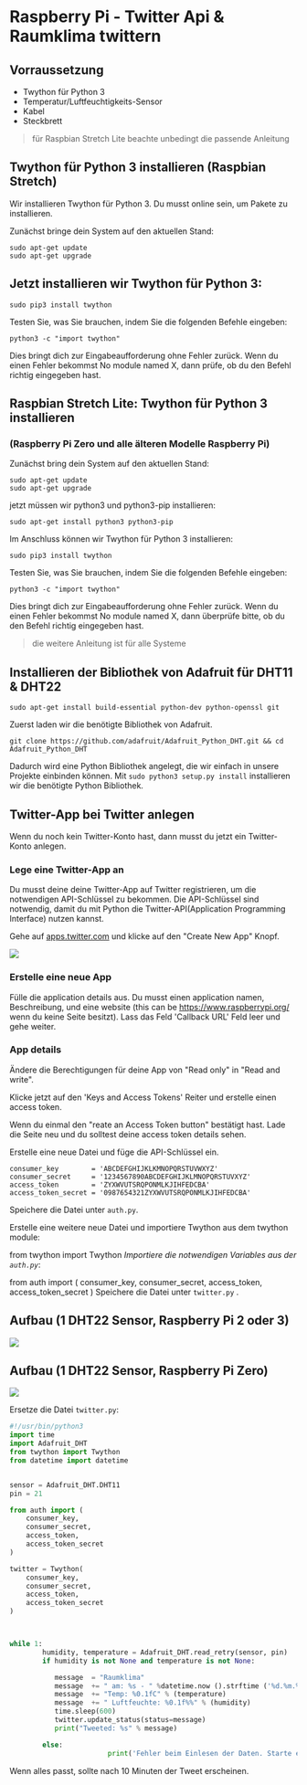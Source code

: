 # Raspberry Pi - Twitter Api & Raumklima twittern

## Vorraussetzung

* Twython für Python 3
* Temperatur/Luftfeuchtigkeits-Sensor
* Kabel
* Steckbrett

> für Raspbian Stretch Lite beachte unbedingt die passende Anleitung

## Twython für Python 3 installieren (Raspbian Stretch)
Wir installieren Twython für Python 3.
Du musst online sein, um Pakete zu installieren.

Zunächst bringe dein System auf den aktuellen Stand:
```
sudo apt-get update
sudo apt-get upgrade
```
## Jetzt installieren wir Twython für Python 3:

`sudo pip3 install twython`

Testen Sie, was Sie brauchen, indem Sie die folgenden Befehle eingeben:

`python3 -c "import twython"`

Dies bringt dich zur Eingabeaufforderung ohne Fehler zurück. Wenn du einen Fehler bekommst No module named X, dann prüfe, ob du den Befehl richtig eingegeben hast.

## Raspbian Stretch Lite: Twython für Python 3 installieren
### (Raspberry Pi Zero und alle älteren Modelle Raspberry Pi)

Zunächst bring dein System auf den aktuellen Stand:

```
sudo apt-get update
sudo apt-get upgrade
```

jetzt müssen wir python3 und python3-pip installieren:

`sudo apt-get install python3 python3-pip`

Im Anschluss können wir Twython für Python 3 installieren:

`sudo pip3 install twython`

Testen Sie, was Sie brauchen, indem Sie die folgenden Befehle eingeben:

`python3 -c "import twython"`

Dies bringt dich zur Eingabeaufforderung ohne Fehler zurück. Wenn du einen Fehler bekommst No module named X, dann überprüfe bitte, ob du den Befehl richtig eingegeben hast.

> die weitere Anleitung ist für alle Systeme

## Installieren der Bibliothek von Adafruit für DHT11 & DHT22

`sudo apt-get install build-essential python-dev python-openssl git`

Zuerst laden wir die benötigte Bibliothek von Adafruit.

`git clone https://github.com/adafruit/Adafruit_Python_DHT.git && cd Adafruit_Python_DHT`

Dadurch wird eine Python Bibliothek angelegt, die wir einfach in unsere Projekte einbinden können.
Mit `sudo python3 setup.py install` installieren wir die benötigte Python Bibliothek.

## Twitter-App bei Twitter anlegen
Wenn du noch kein Twitter-Konto hast, dann musst du jetzt ein Twitter-Konto anlegen.

### Lege eine Twitter-App an

Du musst deine deine Twitter-App auf Twitter registrieren, um die notwendigen API-Schlüssel zu bekommen. Die API-Schlüssel sind notwendig, damit du mit Python die Twitter-API(Application Programming Interface) nutzen kannst.

Gehe auf [apps.twitter.com](https://apps.twitter.com) und klicke auf den "Create New App" Knopf.

![](images/create-button.png)

### Erstelle eine neue App

Fülle die application details aus. Du musst einen application namen, Beschreibung, und eine website (this can be https://www.raspberrypi.org/ wenn du keine Seite besitzt). Lass das Feld 'Callback URL' Feld leer und gehe weiter.

### App details

Ändere die Berechtigungen für deine App von "Read only" in "Read and write".

Klicke jetzt auf den 'Keys and Access Tokens' Reiter und erstelle einen access token.

Wenn du einmal den "reate an Access Token button" bestätigt hast. Lade die Seite neu und du solltest deine access token details sehen.

Erstelle eine neue Datei und füge die API-Schlüssel
ein.

```
consumer_key        = 'ABCDEFGHIJKLKMNOPQRSTUVWXYZ'
consumer_secret     = '1234567890ABCDEFGHIJKLMNOPQRSTUVXYZ'
access_token        = 'ZYXWVUTSRQPONMLKJIHFEDCBA'
access_token_secret = '0987654321ZYXWVUTSRQPONMLKJIHFEDCBA'
```

Speichere die Datei unter `auth.py`.

Erstelle eine weitere neue Datei und importiere Twython aus dem twython module:

from twython import Twython
_Importiere die notwendigen Variables aus der `auth.py`_:

from auth import (
    consumer_key,
    consumer_secret,
    access_token,
    access_token_secret
)
Speichere die Datei unter `twitter.py` .

## Aufbau (1 DHT22 Sensor, Raspberry Pi 2 oder 3)

![](images/dht22_raspberrypi_3_Steckplatine.png)

## Aufbau (1 DHT22 Sensor, Raspberry Pi Zero)

![](images/dht22_raspberrypi_zero_Steckplatine.png)

Ersetze die Datei `twitter.py`:
```python
#!/usr/bin/python3
import time
import Adafruit_DHT
from twython import Twython
from datetime import datetime


sensor = Adafruit_DHT.DHT11
pin = 21

from auth import (
    consumer_key,
    consumer_secret,
    access_token,
    access_token_secret
)

twitter = Twython(
    consumer_key,
    consumer_secret,
    access_token,
    access_token_secret
)



while 1:
        humidity, temperature = Adafruit_DHT.read_retry(sensor, pin)                   
        if humidity is not None and temperature is not None:

           message  = "Raumklima"
           message  += " am: %s - " %datetime.now ().strftime ('%d.%m.%Y um %H:%M Uhr')
           message  += "Temp: %0.1fC" % (temperature)
           message  += " Luftfeuchte: %0.1f%%" % (humidity)
           time.sleep(600)
           twitter.update_status(status=message)
           print("Tweeted: %s" % message)

        else:
                        print('Fehler beim Einlesen der Daten. Starte einen weiteren Versuch!')

```
Wenn alles passt, sollte nach 10 Minuten der Tweet erscheinen.
